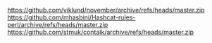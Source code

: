https://github.com/viklund/november/archive/refs/heads/master.zip
https://github.com/mhasbini/Hashcat-rules-perl/archive/refs/heads/master.zip
https://github.com/stmuk/contalk/archive/refs/heads/master.zip
